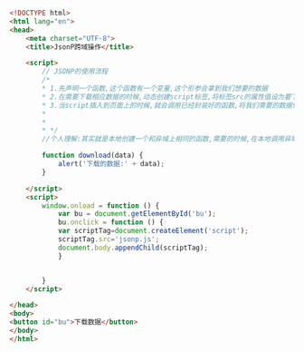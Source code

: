 
<BlogInfo title="137.JSONP跨域操作" author="白日梦想猿" pv=0 read_times=0 pre_cost_time=0分43秒 category="js学习" tag_list="['js学习']" create_time="2021.01.31 15:14:21" update_time="2021.01.31 15:31:05" />

```html
<!DOCTYPE html>
<html lang="en">
<head>
    <meta charset="UTF-8">
    <title>JsonP跨域操作</title>

    <script>
        // JSONP的使用流程
        /*
        * 1.先声明一个函数,这个函数有一个变量,这个形参会拿到我们想要的数据
        * 2.在需要下载相应数据的时候,动态创建script标签,将标签src的属性值设为要下载的数据的链接
        * 3.当script插入到页面上的时候,就会调用已经封装好的函数,将我们需要的数据传过来
        *
        *
        * */
        //个人理解:其实就是本地创建一个和异域上相同的函数,需要的时候,在本地调用异域上的那个函数即可

        function download(data) {
            alert('下载的数据:' + data);
        }

    </script>
    <script>
        window.onload = function () {
            var bu = document.getElementById('bu');
            bu.onclick = function () {
            var scriptTag=document.createElement('script');
            scriptTag.src='jsonp.js';
            document.body.appendChild(scriptTag);
            }


        }
    </script>

</head>
<body>
<button id="bu">下载数据</button>
</body>
</html>
```
